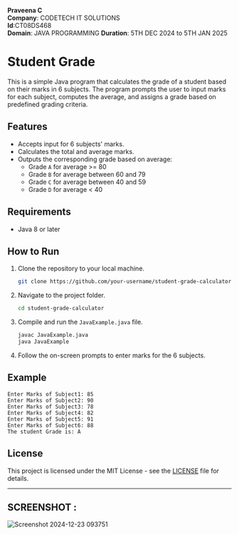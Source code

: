 

**Praveena C**  
**Company**: CODETECH IT SOLUTIONS  
**Id**:CT08DS468  
**Domain**: JAVA PROGRAMMING 
**Duration**: 5TH DEC 2024 to 5TH JAN 2025




# Student Grade 

This is a simple Java program that calculates the grade of a student based on their marks in 6 subjects. The program prompts the user to input marks for each subject, computes the average, and assigns a grade based on predefined grading criteria.

## Features

- Accepts input for 6 subjects' marks.
- Calculates the total and average marks.
- Outputs the corresponding grade based on average:
  - Grade `A` for average >= 80
  - Grade `B` for average between 60 and 79
  - Grade `C` for average between 40 and 59
  - Grade `D` for average < 40

## Requirements

- Java 8 or later

## How to Run

1. Clone the repository to your local machine.
   
   ```bash
   git clone https://github.com/your-username/student-grade-calculator.git
   ```

2. Navigate to the project folder.

   ```bash
   cd student-grade-calculator
   ```

3. Compile and run the `JavaExample.java` file.

   ```bash
   javac JavaExample.java
   java JavaExample
   ```

4. Follow the on-screen prompts to enter marks for the 6 subjects.

## Example

```
Enter Marks of Subject1: 85
Enter Marks of Subject2: 90
Enter Marks of Subject3: 78
Enter Marks of Subject4: 82
Enter Marks of Subject5: 91
Enter Marks of Subject6: 88
The student Grade is: A
```

## License

This project is licensed under the MIT License - see the [LICENSE](LICENSE) file for details.

---
## SCREENSHOT :

![Screenshot 2024-12-23 093751](https://github.com/user-attachments/assets/54f56b12-ace5-44db-b2ac-842cdb1da900)
